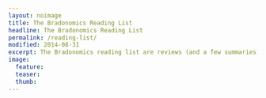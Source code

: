 ```yaml
---
layout: noimage
title: The Bradonomics Reading List
headline: The Bradonomics Reading List
permalink: /reading-list/
modified: 2014-08-31
excerpt: The Bradonomics reading list are reviews (and a few summaries) of books Brad has read.
image:
  feature:
  teaser:
  thumb:
---
```


